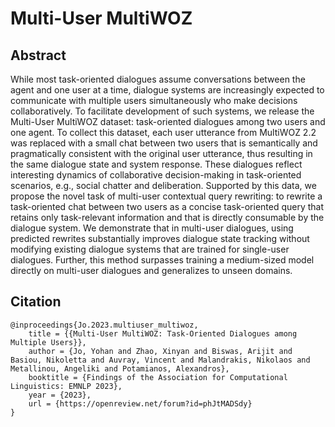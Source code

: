 # Multi-User MultiWOZ

## Abstract

While most task-oriented dialogues assume conversations between the agent and one user at a time, dialogue systems are increasingly expected to communicate with multiple users simultaneously who make decisions collaboratively. To facilitate development of such systems, we release the Multi-User MultiWOZ dataset: task-oriented dialogues among two users and one agent. To collect this dataset, each user utterance from MultiWOZ 2.2 was replaced with a small chat between two users that is semantically and pragmatically consistent with the original user utterance, thus resulting in the same dialogue state and system response. These dialogues reflect interesting dynamics of collaborative decision-making in task-oriented scenarios, e.g., social chatter and deliberation. Supported by this data, we propose the novel task of multi-user contextual query rewriting: to rewrite a task-oriented chat between two users as a concise task-oriented query that retains only task-relevant information and that is directly consumable by the dialogue system. We demonstrate that in multi-user dialogues, using predicted rewrites substantially improves dialogue state tracking without modifying existing dialogue systems that are trained for single-user dialogues. Further, this method surpasses training a medium-sized model directly on multi-user dialogues and generalizes to unseen domains.

## Citation
    @inproceedings{Jo.2023.multiuser_multiwoz,
        title = {{Multi-User MultiWOZ: Task-Oriented Dialogues among Multiple Users}}, 
        author = {Jo, Yohan and Zhao, Xinyan and Biswas, Arijit and Basiou, Nikoletta and Auvray, Vincent and Malandrakis, Nikolaos and Metallinou, Angeliki and Potamianos, Alexandros}, 
        booktitle = {Findings of the Association for Computational Linguistics: EMNLP 2023}, 
        year = {2023}, 
        url = {https://openreview.net/forum?id=phJtMADSdy}
    }
